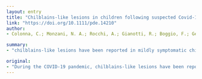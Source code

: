 ```yaml
---
layout: entry
title: "Chilblains-like lesions in children following suspected Covid-19 infection"
link: "https://doi.org/10.1111/pde.14210"
author:
- Colonna, C.; Monzani, N. A.; Rocchi, A.; Gianotti, R.; Boggio, F.; Gelmetti, C.

summary:
- "chilblains-like lesions have been reported in mildly symptomatic children and adolescents. We present four children investigated for suspected COVID-19 infection. Histology from one case showed signs of vasculitis with evident fibrin thrombus. The pandemic has been characterized by mild systemic symptoms. Symptoms include acral skin findings and mild systems."

original:
- "During the COVID-19 pandemic, chilblains-like lesions have been reported in mildly symptomatic children and adolescents. We present four children investigated for suspected COVID-19 infection with who presented with acral skin findings and mild systemic symptoms. Histology from one case showed signs of vasculitis with evident fibrin thrombus."
---
```


